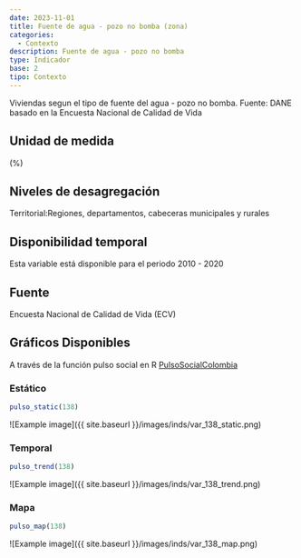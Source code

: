 ```yaml
---
date: 2023-11-01
title: Fuente de agua - pozo no bomba (zona)
categories:
  - Contexto
description: Fuente de agua - pozo no bomba
type: Indicador
base: 2
tipo: Contexto
--- 
```


Viviendas segun el tipo de fuente del agua - pozo no bomba.
Fuente: DANE basado en la Encuesta Nacional de Calidad de Vida

## Unidad de medida
(%)

## Niveles de desagregación
Territorial:Regiones, departamentos, cabeceras municipales y rurales

## Disponibilidad temporal
Esta variable está disponible para el periodo 2010 - 2020

## Fuente
Encuesta Nacional de Calidad de Vida (ECV)

## Gráficos Disponibles

A través de la función pulso social en R [PulsoSocialColombia](https://github.com/pulsosocialcolombia/PulsoSocialColombia)

### Estático

``` R
pulso_static(138)
```

![Example image]({{ site.baseurl }}/images/inds/var_138_static.png)

### Temporal

``` R
pulso_trend(138)
```

![Example image]({{ site.baseurl }}/images/inds/var_138_trend.png)

### Mapa

``` R
pulso_map(138)
```

![Example image]({{ site.baseurl }}/images/inds/var_138_map.png)